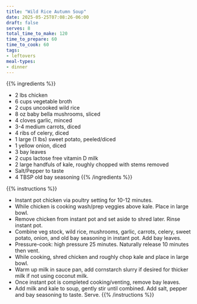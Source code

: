 ```yaml
---
title: "Wild Rice Autumn Soup"
date: 2025-05-25T07:08:26-06:00
draft: false
serves: 8
total_time_to_make: 120
time_to_prepare: 60
time_to_cook: 60
tags:
- leftovers
meal-types:
- dinner
---
```


{{% ingredients %}}
- 2 lbs chicken
- 6 cups vegetable broth
- 2 cups uncooked wild rice
- 8 oz baby bella mushrooms, sliced
- 4 cloves garlic, minced
- 3-4 medium carrots, diced
- 4 ribs of celery, diced
- 1 large (1 lbs) sweet potato, peeled/diced
- 1 yellow onion, diced
- 3 bay leaves
- 2 cups lactose free vitamin D milk
- 2 large handfuls of kale, roughly chopped with stems removed
- Salt/Pepper to taste
- 4 TBSP old bay seasoning
{{% /ingredients %}}

{{% instructions %}}
- Instant pot chicken via poultry setting for 10-12 minutes.
- While chicken is cooking wash/prep veggies above kale. Place in large bowl.
- Remove chicken from instant pot and set aside to shred later. Rinse instant pot.
- Combine veg stock, wild rice, mushrooms, garlic, carrots, celery, sweet potato, onion, and old bay seasoning in instant pot. Add bay leaves.
- Pressure-cook: high pressure 25 minutes. Naturally release 10 minutes then vent.
- While cooking, shred chicken and roughly chop kale and place in large bowl.
- Warm up milk in sauce pan, add cornstarch slurry if desired for thicker milk if not using coconut milk.
- Once instant pot is completed cooking/venting, remove bay leaves.
- Add milk and kale to soup, gently stir until combined. Add salt, pepper and bay seasoning to taste. Serve.
{{% /instructions %}}
